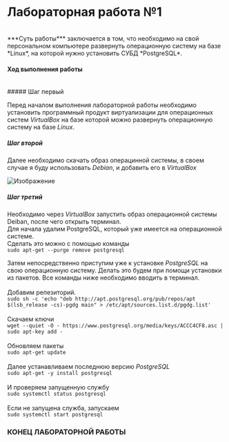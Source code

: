# Лабораторная работа №1
<br>
***Суть работы*** заключается в том, что необходимо на свой персональном компьютере развернуть операционную систему на базе *Linux*, на которой нужно установить СУБД *PostgreSQL*.
<br>


#### Ход выполнения работы 
<br>
##### Шаг первый 

Перед началом выполнения лабораторной работы необходимо установить программный продукт виртуализации для операционных систем *VirtualBox* на базе которой можно развернуть операционную систему на базе *Linux*.
<br>
##### Шаг второй 
Далее необходимо скачать образ операцинной системы, в своем случае я буду использовать *Debian*, и добавить его в *VirtualBox*

![Изображение](https://i.ibb.co/550TSFV/Screenshot-1.png "Логотип Markdown")
<br>
##### Шаг третий 
Необходимо через *VirtualBox* запустить образ операционной системы Deiban, после чего открыть терминал.  
Для начала удалим PostgreSQL, который уже имеется на операционной системе.<br>Сделать это можно с помощью команды <br>
    ```sudo apt-get --purge remove postgresql```
    
 Затем непосредственно приступим уже к установке *PostgreSQL* на свою операционную систему. Делать это будем при помощи установки из пакетов. Все команды ниже необходимо вводить в терминал.
 <br><br> Добавим репезиторий.  
     `sudo sh -c 'echo "deb http://apt.postgresql.org/pub/repos/apt $(lsb_release -cs)-pgdg main" > /etc/apt/sources.list.d/pgdg.list'`
     <br><br> Скачаем ключи  
     `wget --quiet -O - https://www.postgresql.org/media/keys/ACCC4CF8.asc | sudo apt-key add -`
   <br><br> Обновляем пакеты  
   `sudo apt-get update`
   <br><br> Далее устанавливаем последнюю версию *PostgreSQL*  
   `sudo apt-get -y install postgresql`
   <br><br>И проверяем запущенную службу  
   `sudo systemctl status postgresql`
   <br><br>Если не запущена служба, запускаем  
   `sudo systemctl start postgresql`
   
  ### КОНЕЦ ЛАБОРАТОРНОЙ РАБОТЫ

